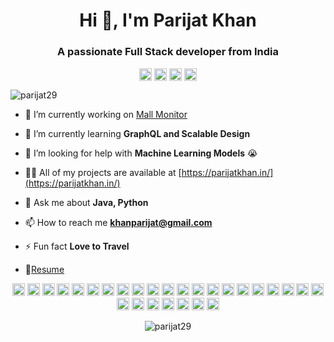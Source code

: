 <h1 align="center">Hi 👋, I'm Parijat Khan</h1>
<h3 align="center">A passionate Full Stack developer from India</h3>
<p align="center">
  <a href="https://linkedin.com/in/parijat29" target="blank"><img align="center" src="https://cdn.jsdelivr.net/npm/simple-icons@3.0.1/icons/linkedin.svg" alt="Parijat's LinkedIn" height="20" width="20" /></a>
  <a href="https://t.me/parijatk" target="blank"><img align="center" alt="Parijat's Telegram" height="20" width="20" src="https://cdn.jsdelivr.net/npm/simple-icons@v3/icons/telegram.svg" /></a>
  <a href="https://www.instagram.com/parijatkhan/" target="blank"><img align="center" src="https://cdn.jsdelivr.net/npm/simple-icons@v3/icons/instagram.svg" alt="Parijat's LinkedIn" height="20" width="20" /></a>
  <a href="https://www.codechef.com/users/parijat29" target="blank"><img align="center" alt="Parijat's Telegram" height="20" width="20" src="https://cdn.jsdelivr.net/npm/simple-icons@v3/icons/codechef.svg" /></a>
  
</p>   

<p align="left"> <img src="https://komarev.com/ghpvc/?username=parijat29" alt="parijat29" /> </p>

- 🔭 I’m currently working on [Mall Monitor](https://github.com/Build-with-AI-a-team)

- 🌱 I’m currently learning **GraphQL and Scalable Design**

- 🤔 I’m looking for help with **Machine Learning Models** 😭

- 👨‍💻 All of my projects are available at [https://parijatkhan.in/](https://parijatkhan.in/)

- 💬 Ask me about **Java, Python**

- 📫 How to reach me **khanparijat@gmail.com**

- ⚡ Fun fact **Love to Travel**

- 📝[Resume](https://drive.google.com/file/d/1-IA8qXglvNattVMLQg-LGpGkoxVZB70x/view)

<p align="center"><img src="https://devicons.github.io/devicon/devicon.git/icons/vuejs/vuejs-original-wordmark.svg" alt="vuejs" width="20" height="20"/> <img src="https://devicons.github.io/devicon/devicon.git/icons/react/react-original-wordmark.svg" alt="react" width="20" height="20"/> <img src="https://devicons.github.io/devicon/devicon.git/icons/amazonwebservices/amazonwebservices-original-wordmark.svg" alt="aws" width="20" height="20"/> <img src="https://devicons.github.io/devicon/devicon.git/icons/android/android-original-wordmark.svg" alt="android" width="20" height="20"/> <img src="https://devicons.github.io/devicon/devicon.git/icons/c/c-original.svg" alt="c" width="20" height="20"/> <img src="https://devicons.github.io/devicon/devicon.git/icons/cplusplus/cplusplus-original.svg" alt="cplusplus" width="20" height="20"/> <img src="https://devicons.github.io/devicon/devicon.git/icons/css3/css3-original-wordmark.svg" alt="css3" width="20" height="20"/> <img src="https://devicons.github.io/devicon/devicon.git/icons/csharp/csharp-original.svg" alt="csharp" width="20" height="20"/> <img src="https://devicons.github.io/devicon/devicon.git/icons/d3js/d3js-original.svg" alt="d3js" width="20" height="20"/> <img src="https://devicons.github.io/devicon/devicon.git/icons/django/django-original.svg" alt="django" width="20" height="20"/> <img src="https://devicons.github.io/devicon/devicon.git/icons/docker/docker-original-wordmark.svg" alt="docker" width="20" height="20"/> <img src="https://devicons.github.io/devicon/devicon.git/icons/dot-net/dot-net-original-wordmark.svg" alt="dotnet" width="20" height="20"/> <img src="https://devicons.github.io/devicon/devicon.git/icons/electron/electron-original.svg" alt="electron" width="20" height="20"/> <img src="https://devicons.github.io/devicon/devicon.git/icons/go/go-original.svg" alt="go" width="20" height="20"/> <img src="https://devicons.github.io/devicon/devicon.git/icons/java/java-original-wordmark.svg" alt="java" width="20" height="20"/> <img src="https://devicons.github.io/devicon/devicon.git/icons/javascript/javascript-original.svg" alt="javascript" width="20" height="20"/> <img src="https://devicons.github.io/devicon/devicon.git/icons/typescript/typescript-original.svg" alt="typescript" width="20" height="20"/> <img src="https://devicons.github.io/devicon/devicon.git/icons/mongodb/mongodb-original-wordmark.svg" alt="mongodb" width="20" height="20"/> <img src="https://devicons.github.io/devicon/devicon.git/icons/mysql/mysql-original-wordmark.svg" alt="mysql" width="20" height="20"/> <img src="https://devicons.github.io/devicon/devicon.git/icons/redis/redis-original-wordmark.svg" alt="redis" width="20" height="20"/> <img src="https://devicons.github.io/devicon/devicon.git/icons/rust/rust-plain.svg" alt="rust" width="20" height="20"/> <img src="https://devicons.github.io/devicon/devicon.git/icons/nodejs/nodejs-original-wordmark.svg" alt="nodejs" width="20" height="20"/> <img src="https://devicons.github.io/devicon/devicon.git/icons/python/python-original-wordmark.svg" alt="python" width="20" height="20"/> <img src="https://devicons.github.io/devicon/devicon.git/icons/oracle/oracle-original.svg" alt="oracle" width="20" height="20"/> <img src="https://devicons.github.io/devicon/devicon.git/icons/redux/redux-original.svg" alt="redux" width="20" height="20"/> <img src="https://devicons.github.io/devicon/devicon.git/icons/express/express-original-wordmark.svg" alt="express" width="20" height="20"/> <img src="https://cdn.jsdelivr.net/npm/simple-icons@3.1.0/icons/flutter.svg" alt="flutter" width="20" height="20"/> <img src="https://cdn.jsdelivr.net/npm/simple-icons@3.1.0/icons/dart.svg" alt="dart" width="20" height="20"/></p><p align="center"> <img src="https://github-readme-stats.vercel.app/api?username=parijat29&show_icons=true" alt="parijat29" /> </p>
